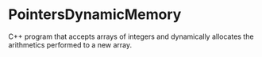 # PointersDynamicMemory
 C++ program that accepts arrays of integers and dynamically allocates the arithmetics performed to a new array.
